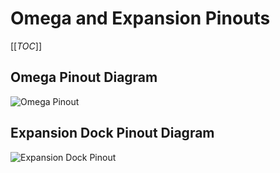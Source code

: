 # Omega and Expansion Pinouts

[[_TOC_]]

## Omega Pinout Diagram

![Omega Pinout](//i.imgur.com/Oug8I8H.png)

## Expansion Dock Pinout Diagram

![Expansion Dock Pinout](//i.imgur.com/3QPA9Ik.jpg)